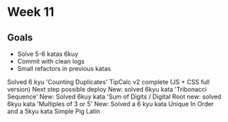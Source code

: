# Week 11

## Goals
- Solve 5-6 katas 6kuy 
- Commit with clean logs 
- Small refactors in previous katas 

Solved 6 kyu 'Counting Duplicates'
TipCalc v2 complete (JS + CSS full version)
Next step possible deploy
New: solved 6kyu kata 'Tribonacci Sequence'
New: Solved 6kuy kata 'Sum of Digits / Digital Root
new: solved 6kyu kata 'Multiples of 3 or 5'
New: Solved a 6 kyu kata Unique In Order and a 5kyu kata Simple Pig Latin
